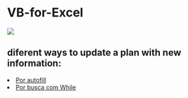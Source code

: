 # VB-for-Excel

<img src="https://user-images.githubusercontent.com/96118395/175587956-c25c09c3-8371-4b7a-b841-34106bb77b67.png">

<h2>diferent ways to update a plan with new information:</h2>

<li><a href="https://github.com/LpxsBr/VB-for-Excel/tree/main/atualiza%C3%A7ao-de-info">Por autofill</a></li>
<li><a href="https://github.com/LpxsBr/VB-for-Excel/tree/main/Consolidada%20Excel%20ECL">Por busca com While</a></li>
